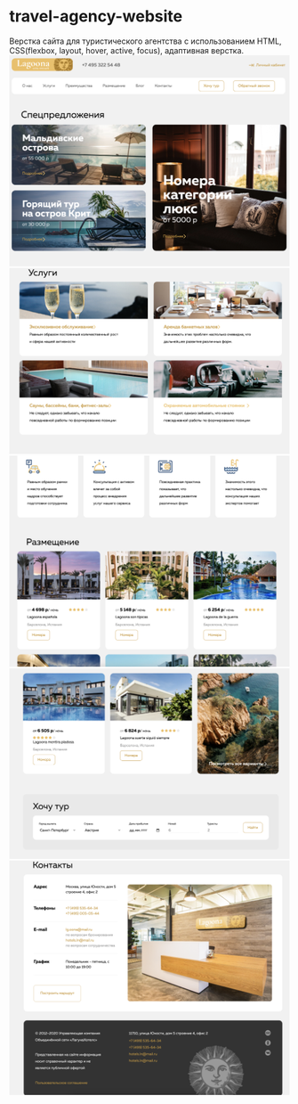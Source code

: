 # travel-agency-website
Верстка сайта для туристического агентства с использованием HTML, CSS(flexbox, layout, hover, aсtive, focus), адаптивная верстка. 
![](https://github.com/emoxid/travel-agency-website/blob/main/1.png)
![](https://github.com/emoxid/travel-agency-website/blob/main/2.png)
![](https://github.com/emoxid/travel-agency-website/blob/main/3.png)
![](https://github.com/emoxid/travel-agency-website/blob/main/4.png)
![](https://github.com/emoxid/travel-agency-website/blob/main/5.png)
